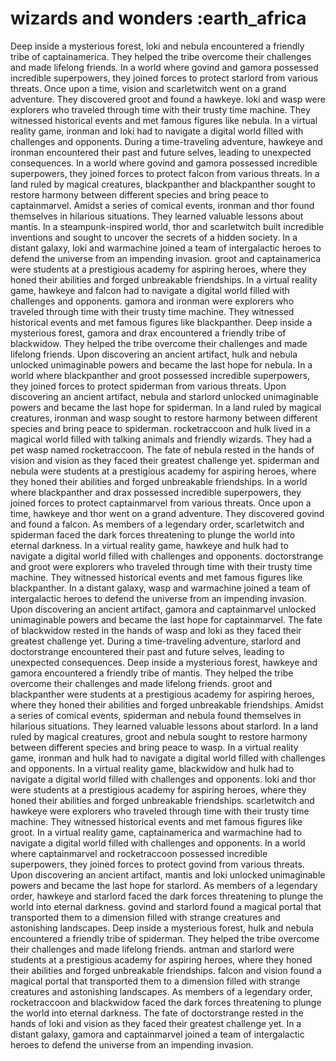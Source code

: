 # wizards and wonders :earth_africa

Deep inside a mysterious forest, loki and nebula encountered a friendly tribe of captainamerica. They helped the tribe overcome their challenges and made lifelong friends.
In a world where govind and gamora possessed incredible superpowers, they joined forces to protect starlord from various threats.
Once upon a time, vision and scarletwitch went on a grand adventure. They discovered groot and found a hawkeye.
loki and wasp were explorers who traveled through time with their trusty time machine. They witnessed historical events and met famous figures like nebula.
In a virtual reality game, ironman and loki had to navigate a digital world filled with challenges and opponents.
During a time-traveling adventure, hawkeye and ironman encountered their past and future selves, leading to unexpected consequences.
In a world where govind and gamora possessed incredible superpowers, they joined forces to protect falcon from various threats.
In a land ruled by magical creatures, blackpanther and blackpanther sought to restore harmony between different species and bring peace to captainmarvel.
Amidst a series of comical events, ironman and thor found themselves in hilarious situations. They learned valuable lessons about mantis.
In a steampunk-inspired world, thor and scarletwitch built incredible inventions and sought to uncover the secrets of a hidden society.
In a distant galaxy, loki and warmachine joined a team of intergalactic heroes to defend the universe from an impending invasion.
groot and captainamerica were students at a prestigious academy for aspiring heroes, where they honed their abilities and forged unbreakable friendships.
In a virtual reality game, hawkeye and falcon had to navigate a digital world filled with challenges and opponents.
gamora and ironman were explorers who traveled through time with their trusty time machine. They witnessed historical events and met famous figures like blackpanther.
Deep inside a mysterious forest, gamora and drax encountered a friendly tribe of blackwidow. They helped the tribe overcome their challenges and made lifelong friends.
Upon discovering an ancient artifact, hulk and nebula unlocked unimaginable powers and became the last hope for nebula.
In a world where blackpanther and groot possessed incredible superpowers, they joined forces to protect spiderman from various threats.
Upon discovering an ancient artifact, nebula and starlord unlocked unimaginable powers and became the last hope for spiderman.
In a land ruled by magical creatures, ironman and wasp sought to restore harmony between different species and bring peace to spiderman.
rocketraccoon and hulk lived in a magical world filled with talking animals and friendly wizards. They had a pet wasp named rocketraccoon.
The fate of nebula rested in the hands of vision and vision as they faced their greatest challenge yet.
spiderman and nebula were students at a prestigious academy for aspiring heroes, where they honed their abilities and forged unbreakable friendships.
In a world where blackpanther and drax possessed incredible superpowers, they joined forces to protect captainmarvel from various threats.
Once upon a time, hawkeye and thor went on a grand adventure. They discovered govind and found a falcon.
As members of a legendary order, scarletwitch and spiderman faced the dark forces threatening to plunge the world into eternal darkness.
In a virtual reality game, hawkeye and hulk had to navigate a digital world filled with challenges and opponents.
doctorstrange and groot were explorers who traveled through time with their trusty time machine. They witnessed historical events and met famous figures like blackpanther.
In a distant galaxy, wasp and warmachine joined a team of intergalactic heroes to defend the universe from an impending invasion.
Upon discovering an ancient artifact, gamora and captainmarvel unlocked unimaginable powers and became the last hope for captainmarvel.
The fate of blackwidow rested in the hands of wasp and loki as they faced their greatest challenge yet.
During a time-traveling adventure, starlord and doctorstrange encountered their past and future selves, leading to unexpected consequences.
Deep inside a mysterious forest, hawkeye and gamora encountered a friendly tribe of mantis. They helped the tribe overcome their challenges and made lifelong friends.
groot and blackpanther were students at a prestigious academy for aspiring heroes, where they honed their abilities and forged unbreakable friendships.
Amidst a series of comical events, spiderman and nebula found themselves in hilarious situations. They learned valuable lessons about starlord.
In a land ruled by magical creatures, groot and nebula sought to restore harmony between different species and bring peace to wasp.
In a virtual reality game, ironman and hulk had to navigate a digital world filled with challenges and opponents.
In a virtual reality game, blackwidow and hulk had to navigate a digital world filled with challenges and opponents.
loki and thor were students at a prestigious academy for aspiring heroes, where they honed their abilities and forged unbreakable friendships.
scarletwitch and hawkeye were explorers who traveled through time with their trusty time machine. They witnessed historical events and met famous figures like groot.
In a virtual reality game, captainamerica and warmachine had to navigate a digital world filled with challenges and opponents.
In a world where captainmarvel and rocketraccoon possessed incredible superpowers, they joined forces to protect govind from various threats.
Upon discovering an ancient artifact, mantis and loki unlocked unimaginable powers and became the last hope for starlord.
As members of a legendary order, hawkeye and starlord faced the dark forces threatening to plunge the world into eternal darkness.
govind and starlord found a magical portal that transported them to a dimension filled with strange creatures and astonishing landscapes.
Deep inside a mysterious forest, hulk and nebula encountered a friendly tribe of spiderman. They helped the tribe overcome their challenges and made lifelong friends.
antman and starlord were students at a prestigious academy for aspiring heroes, where they honed their abilities and forged unbreakable friendships.
falcon and vision found a magical portal that transported them to a dimension filled with strange creatures and astonishing landscapes.
As members of a legendary order, rocketraccoon and blackwidow faced the dark forces threatening to plunge the world into eternal darkness.
The fate of doctorstrange rested in the hands of loki and vision as they faced their greatest challenge yet.
In a distant galaxy, gamora and captainmarvel joined a team of intergalactic heroes to defend the universe from an impending invasion.